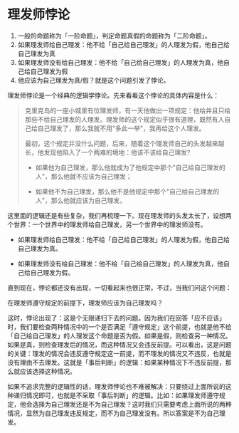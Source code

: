# 理发师悖论

1. 一般的命题称为「一阶命题」，判定命题真假的命题称为「二阶命题」。
2. 如果理发师给自己理发：他不给「自己给自己理发」的人理发为假，他自己给自己理发为真
3. 如果理发师没有给自己理发：他不给「自己给自己理发」的人理发为真，他自己给自己理发为假
4. 他应该为自己理发为真/假？就是这个问题引发了悖论。



理发师悖论是一个经典的逻辑学悖论。先来看看这个悖论的具体内容是什么：

> 克里克岛的一座小城里有位理发师，有一天他做出一项规定：他给并且只给那些不给自己理发的人理发。理发师的这个规定似乎很有道理，既然有人自己给自己理发了，那么我就不用"多此一举"，我再给这个人理发。
>
> 最初，这个规定并没什么问题，后来，随着这个理发师自己的头发越来越长，他发现他陷入了一个两难的境地：他该不该给自己理发?
>
> - 如果他为自己理发，那么他就成为了他规定中那个"自己给自己理发的人"，那么他就不应该为自己理发；
>
> - 如果他不为自己理发，那么他不是他规定中那个"自己给自己理发的人"，那么他就应该为自己理发。

这里面的逻辑还是有些复杂，我们再梳理一下。现在理发师的头发太长了，设想两个世界：一个世界中的理发师给自己理发，另一个世界中的理发师没有。

- 如果理发师给自己理发：他不给「自己给自己理发」的人理发为假，他自己给自己理发为真。

- 如果理发师没有给自己理发：他不给「自己给自己理发」的人理发为真，他自己给自己理发为假。

直到现在，悖论都还没有出现，一切看起来也很正常。不过，当我们问这个问题：

在理发师遵守规定的前提下，理发师应该为自己理发吗？

这时，悖论出现了：这是个无限递归下去的问题。因为我们在回答「应不应该」时，我们要检查两种情况中的一个是否满足「遵守规定」这个前提，也就是他不给「自己给自己理发」的人理发这个命题是否为假。如果是假，则检查另一种情况。如果是真，则检查理发后的情况，而这种情况又会违反前提。可以看出，这是问题的关键：理发的情况会违反遵守规定这一前提，而不理发的情况又不违反，也就是没有理由不去理发。这就是「事后判断」的逻辑：如果某种情况下不违反前提，那么就应该选择这种情况。

如果不追求完整的逻辑性的话，理发师悖论也不难被解决：只要绕过上面所说的这种递归情况即可，也就是不采取「事后判断」的逻辑。比如：如果理发师遵守规定，他会选择为自己理发还是不为自己理发？这时我们只需要考虑上面所说的两种情况，显然为自己理发违反规定，而不为自己理发没有。所以答案是不为自己理发。